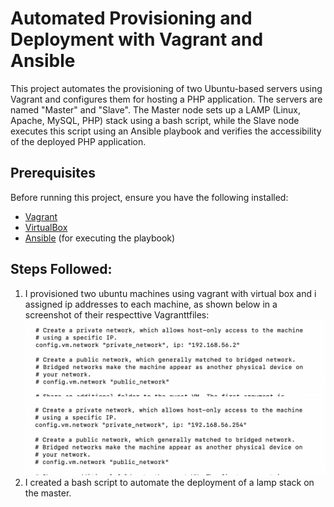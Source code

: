 # Automated Provisioning and Deployment with Vagrant and Ansible

This project automates the provisioning of two Ubuntu-based servers using Vagrant and configures them for hosting a PHP application. The servers are named "Master" and "Slave". The Master node sets up a LAMP (Linux, Apache, MySQL, PHP) stack using a bash script, while the Slave node executes this script using an Ansible playbook and verifies the accessibility of the deployed PHP application.

## Prerequisites

Before running this project, ensure you have the following installed:

- [Vagrant](https://www.vagrantup.com/downloads)
- [VirtualBox](https://www.virtualbox.org/wiki/Downloads)
- [Ansible](https://docs.ansible.com/ansible/latest/installation_guide/intro_installation.html) (for executing the playbook)

## Steps Followed:

1. I provisioned two ubuntu machines using vagrant with virtual box and i assigned ip addresses to each machine, as shown below in a screenshot of their respecttive Vagranttfiles:
![Master ip](images/master_ip.png)
![Slave ip](images/slave_ip.png)
2. I created a bash script to automate the deployment of a lamp stack on the master.

